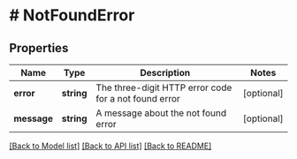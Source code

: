 # # NotFoundError

## Properties

Name | Type | Description | Notes
------------ | ------------- | ------------- | -------------
**error** | **string** | The three-digit HTTP error code for a not found error | [optional]
**message** | **string** | A message about the not found error | [optional]

[[Back to Model list]](../../../README.md#models) [[Back to API list]](../../../README.md#endpoints) [[Back to README]](../../../README.md)
